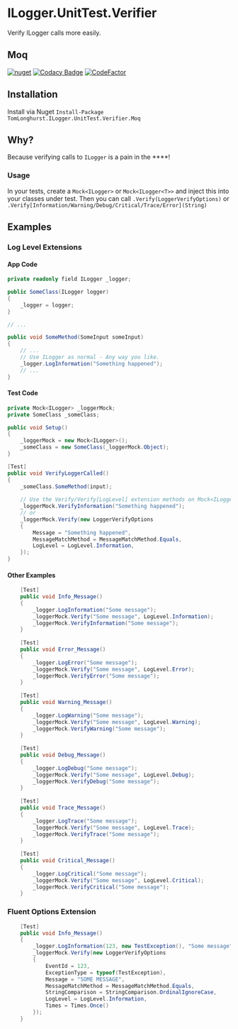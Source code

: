 # ILogger.UnitTest.Verifier
Verify ILogger calls more easily.


## Moq

[![nuget](https://img.shields.io/nuget/v/TomLonghurst.ILogger.UnitTest.Verifier.Moq.svg)](https://www.nuget.org/packages/TomLonghurst.ILogger.UnitTest.Verifier.Moq/)
[![Codacy Badge](https://app.codacy.com/project/badge/Grade/f654e7d05b0d45e89a1182207024c3a3)](https://www.codacy.com/gh/thomhurst/ILogger.UnitTest.Verifier/dashboard?utm_source=github.com&amp;utm_medium=referral&amp;utm_content=thomhurst/ILogger.UnitTest.Verifier&amp;utm_campaign=Badge_Grade)
[![CodeFactor](https://www.codefactor.io/repository/github/thomhurst/ilogger.unittest.verifier/badge)](https://www.codefactor.io/repository/github/thomhurst/ilogger.unittest.verifier)

## Installation

Install via Nuget
`Install-Package TomLonghurst.ILogger.UnitTest.Verifier.Moq`

## Why?
Because verifying calls to `ILogger` is a pain in the ****!

### Usage
In your tests, create a `Mock<ILogger>` or `Mock<ILogger<T>>` and inject this into your classes under test.
Then you can call `.Verify(LoggerVerifyOptions)` or `.Verify[Information/Warning/Debug/Critical/Trace/Error](String)`

## Examples

### Log Level Extensions

#### App Code
```csharp
private readonly field ILogger _logger;

public SomeClass(ILogger logger)
{
    _logger = logger;
}

// ...

public void SomeMethod(SomeInput someInput)
{
    // ...
    // Use ILogger as normal - Any way you like.
    _logger.LogInformation("Something happened");
    // ...
}
```

#### Test Code

```csharp
private Mock<ILogger> _loggerMock;
private SomeClass _someClass;

public void Setup()
{
    _loggerMock = new Mock<ILogger>();
    _someClass = new SomeClass(_loggerMock.Object);
}

[Test]
public void VerifyLoggerCalled()
{
    _someClass.SomeMethod(input);
    
    // Use the Verify/Verify[LogLevel] extension methods on Mock<ILogger> or Mock<ILogger<T>>
    _loggerMock.VerifyInformation("Something happened");
    // or
    _loggerMock.Verify(new LoggerVerifyOptions
    {
        Message = "Something happened",
        MessageMatchMethod = MessageMatchMethod.Equals,
        LogLevel = LogLevel.Information,
    });
}
```

#### Other Examples
    
```csharp
    [Test]
    public void Info_Message()
    {
        _logger.LogInformation("Some message");
        _loggerMock.Verify("Some message", LogLevel.Information);
        _loggerMock.VerifyInformation("Some message");
    }
    
    [Test]
    public void Error_Message()
    {
        _logger.LogError("Some message");
        _loggerMock.Verify("Some message", LogLevel.Error);
        _loggerMock.VerifyError("Some message");
    }
    
    [Test]
    public void Warning_Message()
    {
        _logger.LogWarning("Some message");
        _loggerMock.Verify("Some message", LogLevel.Warning);
        _loggerMock.VerifyWarning("Some message");
    }
    
    [Test]
    public void Debug_Message()
    {
        _logger.LogDebug("Some message");
        _loggerMock.Verify("Some message", LogLevel.Debug);
        _loggerMock.VerifyDebug("Some message");
    }
    
    [Test]
    public void Trace_Message()
    {
        _logger.LogTrace("Some message");
        _loggerMock.Verify("Some message", LogLevel.Trace);
        _loggerMock.VerifyTrace("Some message");
    }
    
    [Test]
    public void Critical_Message()
    {
        _logger.LogCritical("Some message");
        _loggerMock.Verify("Some message", LogLevel.Critical);
        _loggerMock.VerifyCritical("Some message");
    }
```

### Fluent Options Extension

```csharp
    [Test]
    public void Info_Message()
    {
        _logger.LogInformation(123, new TestException(), "Some message");
        _loggerMock.Verify(new LoggerVerifyOptions
        {
            EventId = 123,
            ExceptionType = typeof(TestException),
            Message = "SOME MESSAGE",
            MessageMatchMethod = MessageMatchMethod.Equals,
            StringComparison = StringComparison.OrdinalIgnoreCase,
            LogLevel = LogLevel.Information,
            Times = Times.Once()
        });
    }
```
